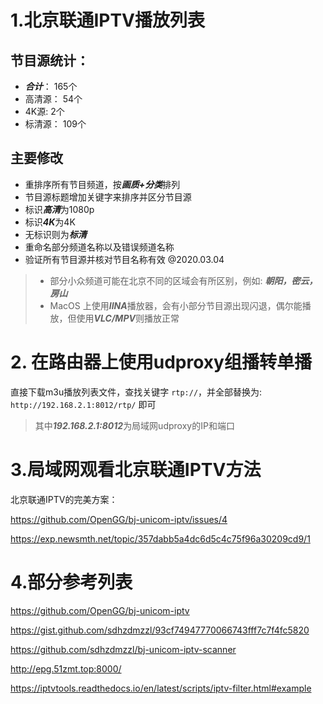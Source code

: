 # 1.北京联通IPTV播放列表

## 节目源统计：
- ***合计***：   165个
- 高清源： 54个
- 4K源:    2个
- 标清源： 109个

## 主要修改
* 重排序所有节目频道，按***画质+分类***排列
* 节目源标题增加关键字来排序并区分节目源
* 标识***高清***为1080p
* 标识***4K***为4K
* 无标识则为***标清***
* 重命名部分频道名称以及错误频道名称
* 验证所有节目源并核对节目名称有效 @2020.03.04

> - 部分小众频道可能在北京不同的区域会有所区别，例如:  ***朝阳，密云，房山***
> - MacOS 上使用***IINA***播放器，会有小部分节目源出现闪退，偶尔能播放，但使用***VLC/MPV***则播放正常

# 2. 在路由器上使用udproxy组播转单播
直接下载m3u播放列表文件，查找关键字 `rtp://`，并全部替换为: `http://192.168.2.1:8012/rtp/` 即可
>其中***192.168.2.1:8012***为局域网udproxy的IP和端口

# 3.局域网观看北京联通IPTV方法
北京联通IPTV的完美方案：

https://github.com/OpenGG/bj-unicom-iptv/issues/4

https://exp.newsmth.net/topic/357dabb5a4dc6d5c4c75f96a30209cd9/1

# 4.部分参考列表

https://github.com/OpenGG/bj-unicom-iptv

https://gist.github.com/sdhzdmzzl/93cf74947770066743fff7c7f4fc5820   

https://github.com/sdhzdmzzl/bj-unicom-iptv-scanner

http://epg.51zmt.top:8000/

https://iptvtools.readthedocs.io/en/latest/scripts/iptv-filter.html#example

